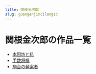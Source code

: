 ```yaml
---
title: 関根金次郎
slug: guangenjincilang1c
---
```


# 関根金次郎の作品一覧

- [本因坊と私](benyinfangtosi9e)
- [手数将棋](shoushujiangqic2)
- [駒台の発案者](jutainofaanzheac)
